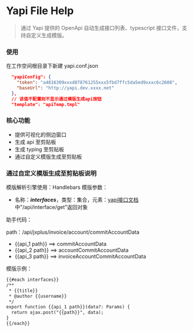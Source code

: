 # Yapi File Help

> 通过 Yapi 提供的 OpenApi 自动生成接口列表、typescript 接口文件，支持自定义生成模版。

### 使用

在工作空间根目录下新建 yapi.conf.json

```json
  "yapiConfig": {
    "token": "a4816309xxxd078761255xxx5fbd7ffc5da5ed9xxxc6c2608",
    "baseUrl": "http://yapi.dev.xxxx.net"
  },
  // 该值不配置则不显示通过模版生成api按钮
  "template": "apiTemp.tmpl"
```

### 核心功能

- 提供可视化的侧边窗口
- 生成 api 至剪贴板
- 生成 typing 至剪贴板
- 通过自定义模版生成至剪贴板

### 通过自定义模版生成至剪贴板说明

模版解析引擎使用：Handlebars
模版参数：
- 名称：***interfaces***，类型：集合，元素：[yapi接口文档](https://hellosean1025.github.io/yapi/openapi.html)中"/api/interface/get"返回对象

助手代码：

path：/api/jxplus/invoice/account/commitAccountData

- {{api_1 path}} ==> commitAccountData
- {{api_2 path}} ==> accountCommitAccountData
- {{api_3 path}} ==> invoiceAccountCommitAccountData

模版示例：

```txt
{{#each interfaces}}
/**
 * {{title}}
 * @author {{username}}
 */
export function {{api_1 path}}(data?: Params) {
  return ajax.post("{{path}}", data);
}
{{/each}}
```